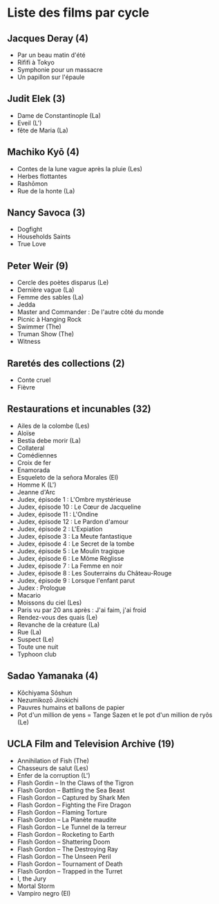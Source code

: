 # Liste des films par cycle

## Jacques Deray (4)

  * Par un beau matin d'été  
  * Rififi à Tokyo  
  * Symphonie pour un massacre  
  * Un papillon sur l'épaule

## Judit Elek (3)

  * Dame de Constantinople (La)  
  * Eveil (L')  
  * fête de Maria (La)

## Machiko Kyō (4)

  * Contes de la lune vague après la pluie (Les)  
  * Herbes flottantes  
  * Rashōmon  
  * Rue de la honte (La)

## Nancy Savoca (3)

  * Dogfight  
  * Households Saints  
  * True Love

## Peter Weir (9)

  * Cercle des poètes disparus (Le)  
  * Dernière vague (La)  
  * Femme des sables (La)  
  * Jedda  
  * Master and Commander : De l'autre côté du monde  
  * Picnic à Hanging Rock  
  * Swimmer (The)  
  * Truman Show (The)  
  * Witness

## Raretés des collections (2)

  * Conte cruel  
  * Fièvre

## Restaurations et incunables (32)

  * Ailes de la colombe (Les)  
  * Aloïse  
  * Bestia debe morir (La)  
  * Collateral  
  * Comédiennes  
  * Croix de fer  
  * Enamorada  
  * Esqueleto de la señora Morales (El)  
  * Homme K (L')  
  * Jeanne d'Arc  
  * Judex, épisode 1 : L'Ombre mystérieuse  
  * Judex, épisode 10 : Le Cœur de Jacqueline  
  * Judex, épisode 11 : L'Ondine  
  * Judex, épisode 12 : Le Pardon d'amour  
  * Judex, épisode 2 : L'Expiation  
  * Judex, épisode 3 : La Meute fantastique  
  * Judex, épisode 4 : Le Secret de la tombe  
  * Judex, épisode 5 : Le Moulin tragique  
  * Judex, épisode 6 : Le Môme Réglisse  
  * Judex, épisode 7 : La Femme en noir  
  * Judex, épisode 8 : Les Souterrains du Château-Rouge  
  * Judex, épisode 9 : Lorsque l'enfant parut  
  * Judex : Prologue  
  * Macario  
  * Moissons du ciel (Les)  
  * Paris vu par 20 ans après : J'ai faim, j'ai froid  
  * Rendez-vous des quais (Le)  
  * Revanche de la créature (La)  
  * Rue (La)  
  * Suspect (Le)  
  * Toute une nuit  
  * Typhoon club

## Sadao Yamanaka (4)

  * Kôchiyama Sôshun  
  * Nezumikozō Jirokichi  
  * Pauvres humains et ballons de papier  
  * Pot d'un million de yens = Tange Sazen et le pot d'un million de ryôs (Le)

## UCLA Film and Television Archive (19)

  * Annihilation of Fish (The)  
  * Chasseurs de salut (Les)  
  * Enfer de la corruption (L')  
  * Flash Gordin – In the Claws of the Tigron  
  * Flash Gordon – Battling the Sea Beast  
  * Flash Gordon – Captured by Shark Men  
  * Flash Gordon – Fighting the Fire Dragon  
  * Flash Gordon – Flaming Torture  
  * Flash Gordon – La Planète maudite  
  * Flash Gordon – Le Tunnel de la terreur  
  * Flash Gordon – Rocketing to Earth  
  * Flash Gordon – Shattering Doom  
  * Flash Gordon – The Destroying Ray  
  * Flash Gordon – The Unseen Peril  
  * Flash Gordon – Tournament of Death  
  * Flash Gordon – Trapped in the Turret  
  * I, the Jury  
  * Mortal Storm  
  * Vampiro negro (El)  
